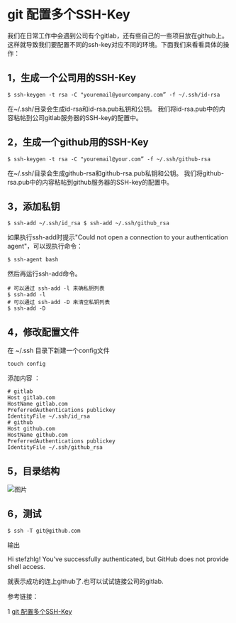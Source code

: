 # git 配置多个SSH-Key

我们在日常工作中会遇到公司有个gitlab，还有些自己的一些项目放在github上。这样就导致我们要配置不同的ssh-key对应不同的环境。下面我们来看看具体的操作：

## 1，生成一个公司用的SSH-Key

```text
$ ssh-keygen -t rsa -C "youremail@yourcompany.com” -f ~/.ssh/id-rsa
```

在~/.ssh/目录会生成id-rsa和id-rsa.pub私钥和公钥。 我们将id-rsa.pub中的内容粘帖到公司gitlab服务器的SSH-key的配置中。

## 2，生成一个github用的SSH-Key

```text
$ ssh-keygen -t rsa -C "youremail@your.com” -f ~/.ssh/github-rsa
```

在~/.ssh/目录会生成github-rsa和github-rsa.pub私钥和公钥。 我们将github-rsa.pub中的内容粘帖到github服务器的SSH-key的配置中。

## 3，添加私钥

```text
$ ssh-add ~/.ssh/id_rsa $ ssh-add ~/.ssh/github_rsa
```

如果执行ssh-add时提示"Could not open a connection to your authentication agent"，可以现执行命令：

```text
$ ssh-agent bash
```

然后再运行ssh-add命令。

```text
# 可以通过 ssh-add -l 来确私钥列表
$ ssh-add -l
# 可以通过 ssh-add -D 来清空私钥列表
$ ssh-add -D
```

## 4，修改配置文件

在 ~/.ssh 目录下新建一个config文件

```text
touch config
```

添加内容 ：

```text
# gitlab
Host gitlab.com
HostName gitlab.com
PreferredAuthentications publickey
IdentityFile ~/.ssh/id_rsa
# github
Host github.com
HostName github.com
PreferredAuthentications publickey
IdentityFile ~/.ssh/github_rsa
```

## 5，目录结构

![&#x56FE;&#x7247;](http://static.oschina.net/uploads/space/2015/1112/151152_7YR5_723271.png)

## 6，测试

```text
$ ssh -T git@github.com
```

输出

Hi stefzhlg! You've successfully authenticated, but GitHub does not provide shell access.

就表示成功的连上github了.也可以试试链接公司的gitlab.

参考链接：

1 [git 配置多个SSH-Key](https://my.oschina.net/stefanzhlg/blog/529403)

